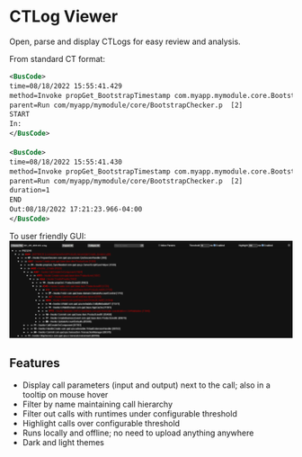 # CTLog Viewer

Open, parse and display CTLogs for easy review and analysis.

From standard CT format:
```xml
<BusCode>
time=08/18/2022 15:55:41.429
method=Invoke propGet_BootstrapTimestamp com.myapp.mymodule.core.BootstrapControl [3]
parent=Run com/myapp/mymodule/core/BootstrapChecker.p  [2]
START
In:
</BusCode>

<BusCode>
time=08/18/2022 15:55:41.430
method=Invoke propGet_BootstrapTimestamp com.myapp.mymodule.core.BootstrapControl [3]
parent=Run com/myapp/mymodule/core/BootstrapChecker.p  [2]
duration=1
END
Out:08/18/2022 17:21:23.966-04:00
</BusCode>
```
To user friendly GUI:  
![example](sample.png)

## Features

* Display call parameters (input and output) next to the call; also in a tooltip on mouse hover
* Filter by name maintaining call hierarchy
* Filter out calls with runtimes under configurable threshold
* Highlight calls over configurable threshold
* Runs locally and offline; no need to upload anything anywhere
* Dark and light themes
